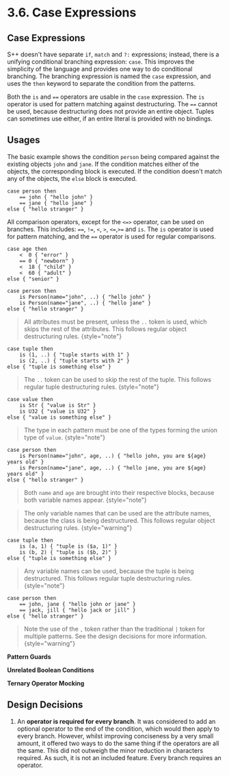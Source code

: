# 3.6. Case Expressions

<primary-label ref="header-label"/>

<secondary-label ref="doc-wip"/>

## Case Expressions

S++ doesn't have separate `if`, `match` and `?:` expressions; instead, there is a unifying conditional branching
expression: `case`. This improves the simplicity of the language and provides one way to do conditional branching. The
branching expression is named the `case` expression, and uses the `then` keyword to separate the condition from the
patterns.

Both the `is` and `==` operators are usable in the `case` expression. The `is` operator is used for pattern matching
against destructuring. The `==` cannot be used, because destructuring does not provide an entire object. Tuples can
sometimes use either, if an entire literal is provided with no bindings.

## Usages

<deflist>
<def title="Basic Usage Example">

The basic example shows the condition `person` being compared against the existing objects `john` and `jane`. If the
condition matches either of the objects, the corresponding block is executed. If the condition doesn't match any of the
objects, the `else` block is executed.

```
case person then
    == john { "hello john" }
    == jane { "hello jane" }
else { "hello stranger" }
```
</def>

<def title="Different Condition Operators">

All comparison operators, except for the `<=>` operator, can be used on branches. This
includes: `==`, `!=`, `<`, `>`, `<=`,`>=` and `is`. The `is` operator is used for pattern matching, and the `==`
operator is used for regular comparisons.

```
case age then
    <  0 { "error" }
    == 0 { "newborn" }
    <  18 { "child" }
    <  60 { "adult" }
else { "senior" }
```

</def>

<def title="Pattern Matching (Object Destructure)">

```
case person then
    is Person(name="john", ..) { "hello john" }
    is Person(name="jane", ..) { "hello jane" }
else { "hello stranger" }
```

> All attributes must be present, unless the `..` token is used, which skips the rest of the attributes. This follows
> regular object destructuring rules.
> {style="note"}
</def>

<def title="Pattern Matching (Tuple Destructure)">

```
case tuple then
    is (1, ..) { "tuple starts with 1" }
    is (2, ..) { "tuple starts with 2" }
else { "tuple is something else" }
```

> The `..` token can be used to skip the rest of the tuple. This follows regular tuple destructuring rules.
> {style="note"}
</def>

<def title="Pattern Matching (Type Destructure)">

```
case value then
    is Str { "value is Str" }
    is U32 { "value is U32" }
else { "value is something else" }
```

> The type in each pattern must be one of the types forming the union type of `value`.
> {style="note"}
</def>

<def title="Binding (Object Destructure)">

```
case person then
    is Person(name="john", age, ..) { "hello john, you are ${age} years old" }
    is Person(name="jane", age, ..) { "hello jane, you are ${age} years old" }
else { "hello stranger" }
```

> Both `name` and `age` are brought into their respective blocks, because both variable names appear.
> {style="note"}

> The only variable names that can be used are the attribute names, because the class is being destructured. This
> follows regular object destructuring rules.
> {style="warning"}
</def>

<def>

```
case tuple then
    is (a, 1) { "tuple is ($a, 1)" }
    is (b, 2) { "tuple is ($b, 2)" }
else { "tuple is something else" }
```

> Any variable names can be used, because the tuple is being destructured. This follows regular tuple destructuring
> rules.
> {style="note"}
</def>

<def title="Multiple Patterns per Branch">

```
case person then
    == john, jane { "hello john or jane" }
    == jack, jill { "hello jack or jill" }
else { "hello stranger" }
```

> Note the use of the `,` token rather than the traditional `|` token for multiple patterns. See the design decisions
> for more information.
> {style="warning"}

</def>

</deflist>

**Pattern Guards**

**Unrelated Boolean Conditions**

**Ternary Operator Mocking**

## Design Decisions

1. An **operator is required for every branch**. It was considered to add an optional operator to the end of the
   condition, which would then apply to every branch. However, whilst improving conciseness by a very small amount, it
   offered two ways to do the same thing if the operators are all the same. This did not outweigh the minor reduction in
   characters required. As such, it is not an included feature. Every branch requires an operator.
